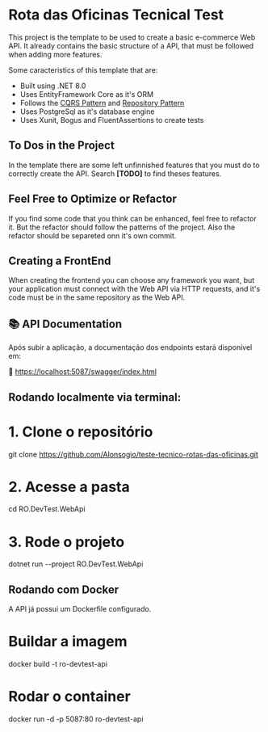 # Rota das Oficinas Tecnical Test

This project is the template to be used to create a basic e-commerce Web API.
It already contains the basic structure of a API, that must be followed when adding more features.

Some caracteristics of this template that are:

- Built using .NET 8.0
- Uses EntityFramework Core as it's ORM
- Follows the [CQRS Pattern](https://learn.microsoft.com/en-us/azure/architecture/patterns/cqrs) and [Repository Pattern](https://learn.microsoft.com/en-us/dotnet/architecture/microservices/microservice-ddd-cqrs-patterns/infrastructure-persistence-layer-design)
- Uses PostgreSql as it's database engine
- Uses Xunit, Bogus and FluentAssertions to create tests

## To Dos in the Project

In the template there are some left unfinnished features that you must do to correctly create the API. Search **[TODO]** to find theses features.

## Feel Free to Optimize or Refactor

If you find some code that you think can be enhanced, feel free to refactor it. But the refactor should follow the patterns of the project. Also the refactor should be separeted onn it's own commit.

## Creating a FrontEnd

When creating the frontend you can choose any framework you want, but your application must connect with the Web API via HTTP requests, and it's code must be in the same repository as the Web API.

## 📚 API Documentation

Após subir a aplicação, a documentação dos endpoints estará disponível em:

🔗 [https://localhost:5087/swagger/index.html](https://localhost:5087/swagger/index.html)

## Rodando localmente via terminal:

# 1. Clone o repositório

git clone https://github.com/Alonsogio/teste-tecnico-rotas-das-oficinas.git

# 2. Acesse a pasta

cd RO.DevTest.WebApi

# 3. Rode o projeto

dotnet run --project RO.DevTest.WebApi

## Rodando com Docker

A API já possui um Dockerfile configurado.

# Buildar a imagem

docker build -t ro-devtest-api

# Rodar o container

docker run -d -p 5087:80 ro-devtest-api
